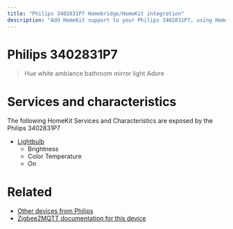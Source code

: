 ```yaml
---
title: "Philips 3402831P7 Homebridge/HomeKit integration"
description: "Add HomeKit support to your Philips 3402831P7, using Homebridge, Zigbee2MQTT and homebridge-z2m."
---
```

<!---
This file has been GENERATED using src/docgen/docgen.ts
DO NOT EDIT THIS FILE MANUALLY!
-->
# Philips 3402831P7
> Hue white ambiance bathroom mirror light Adore


# Services and characteristics
The following HomeKit Services and Characteristics are exposed by
the Philips 3402831P7

* [Lightbulb](../../light.md)
  * Brightness
  * Color Temperature
  * On


# Related
* [Other devices from Philips](../index.md#philips)
* [Zigbee2MQTT documentation for this device](https://www.zigbee2mqtt.io/devices/3402831P7.html)